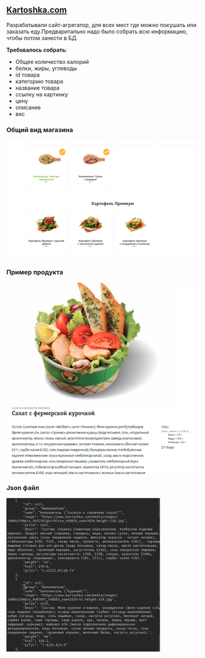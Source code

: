## [Kartoshka.com](https://www.kartoshka.com/menu/#!section=potatoes-xl)

Разрабатывали сайт-агрегатор, для всех мест где можно покушать или заказать еду.Предваритально надо было собрать всю информацию, чтобы потом занести в БД.

**Требовалось собрать**:
- Общее количество калорий
- белки, жиры, углеводы
- id товара
- категорию товара
- название товара
- ссылку на картинку
- цену
- описание
- вес

### Общий вид магазина

![](image/general_view.png)

### Пример продукта
<p align="center">
  <img width="600" height="500" src="image/product_view.png">
</p>

### Json файл

<p align="left">
  <img width="400" height="400" src="image/result.png">
</p>

